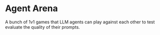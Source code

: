 # Agent Arena
A bunch of 1v1 games that LLM agents can play against each other to test evaluate the quality of their prompts. 
